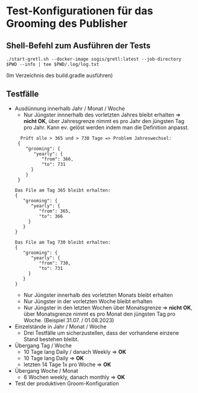 # Test-Konfigurationen für das Grooming des Publisher

## Shell-Befehl zum Ausführen der Tests

    ./start-gretl.sh --docker-image sogis/gretl:latest --job-directory $PWD --info | tee $PWD/.log/log.txt

(Im Verzeichnis des build.gradle ausführen)

## Testfälle

* Ausdünnung innerhalb Jahr / Monat / Woche
    * Nur Jüngster innnerhalb des vorletzten Jahres bleibt erhalten =>  **nicht OK**, über Jahresgrenze nimmt es pro Jahr den jüngsten Tag pro Jahr. Kann ev. gelöst werden indem man die Definition anpasst.
    ```
      Prüft alle > 365 und > 730 Tage => Problem Jahreswechsel:
     {
        "grooming": {
           "yearly": {
              "from": 366,
              "to": 731
          }
        }
     }
   ```
     ```
     Das File am Tag 365 bleibt erhalten:
     {
        "grooming": {
           "yearly": {
              "from": 365,
              "to": 366
          }
        }
     }
     ```
     ```
     Das File am Tag 730 bleibt erhalten:
     {
        "grooming": {
           "yearly": {
              "from": 730,
              "to": 731
          }
        }
     }
     ```
    * Nur Jüngster innerhalb des vorletzten Monats bleibt erhalten
    * Nur Jüngster in der vorletzten Woche bleibt erhalten
    * Nur Jüngster in den letzten Wochen über Monatsgrenze => **nicht OK**, über Monatsgrenze nimmt es pro Monat den jüngsten Tag pro Woche. (Beispiel 31.07. / 01.08.2023)
* Einzelstände in Jahr / Monat / Woche
    * Drei Testfälle um sicherzustellen, dass der vorhandene einzene Stand bestehen bleibt.
* Übergang Tag / Woche
    * 10 Tage lang Daily / danach Weekly => **OK**
    * 10 Tage lang Daily => **OK**
    * letzten 14 Tage 1x pro Woche => **OK**
* Übergang Woche / Monat
    * 6 Wochen weekly, danach monthly => **OK**
* Test der produktiven Groom-Konfiguration

